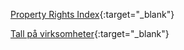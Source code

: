 

[Property Rights Index](https://www.internationalpropertyrightsindex.org/#world-map){:target="_blank"}

[Tall på virksomheter](https://www.ssb.no/virksomheter-foretak-og-regnskap/virksomheter-og-foretak/statistikk/virksomheter){:target="_blank"}
